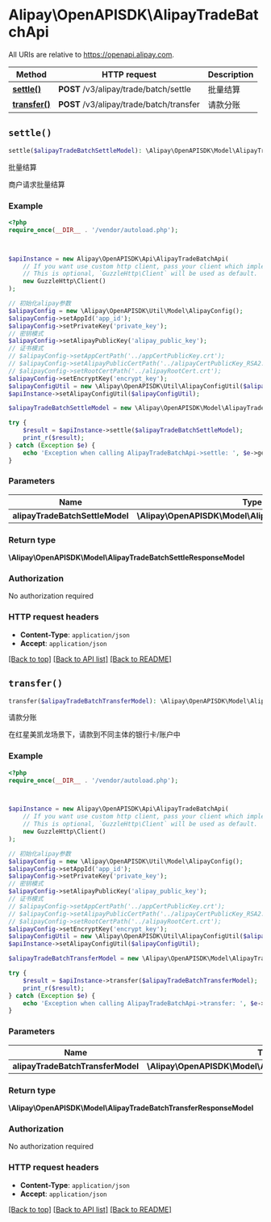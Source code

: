 # Alipay\OpenAPISDK\AlipayTradeBatchApi

All URIs are relative to https://openapi.alipay.com.

Method | HTTP request | Description
------------- | ------------- | -------------
[**settle()**](AlipayTradeBatchApi.md#settle) | **POST** /v3/alipay/trade/batch/settle | 批量结算
[**transfer()**](AlipayTradeBatchApi.md#transfer) | **POST** /v3/alipay/trade/batch/transfer | 请款分账


## `settle()`

```php
settle($alipayTradeBatchSettleModel): \Alipay\OpenAPISDK\Model\AlipayTradeBatchSettleResponseModel
```

批量结算

商户请求批量结算

### Example

```php
<?php
require_once(__DIR__ . '/vendor/autoload.php');



$apiInstance = new Alipay\OpenAPISDK\Api\AlipayTradeBatchApi(
    // If you want use custom http client, pass your client which implements `GuzzleHttp\ClientInterface`.
    // This is optional, `GuzzleHttp\Client` will be used as default.
    new GuzzleHttp\Client()
);

// 初始化alipay参数
$alipayConfig = new \Alipay\OpenAPISDK\Util\Model\AlipayConfig();
$alipayConfig->setAppId('app_id');
$alipayConfig->setPrivateKey('private_key');
// 密钥模式
$alipayConfig->setAlipayPublicKey('alipay_public_key');
// 证书模式
// $alipayConfig->setAppCertPath('../appCertPublicKey.crt');
// $alipayConfig->setAlipayPublicCertPath('../alipayCertPublicKey_RSA2.crt');
// $alipayConfig->setRootCertPath('../alipayRootCert.crt');
$alipayConfig->setEncryptKey('encrypt_key');
$alipayConfigUtil = new \Alipay\OpenAPISDK\Util\AlipayConfigUtil($alipayConfig);
$apiInstance->setAlipayConfigUtil($alipayConfigUtil);

$alipayTradeBatchSettleModel = new \Alipay\OpenAPISDK\Model\AlipayTradeBatchSettleModel(); // \Alipay\OpenAPISDK\Model\AlipayTradeBatchSettleModel

try {
    $result = $apiInstance->settle($alipayTradeBatchSettleModel);
    print_r($result);
} catch (Exception $e) {
    echo 'Exception when calling AlipayTradeBatchApi->settle: ', $e->getMessage(), PHP_EOL;
}
```

### Parameters

Name | Type | Description  | Notes
------------- | ------------- | ------------- | -------------
 **alipayTradeBatchSettleModel** | **\Alipay\OpenAPISDK\Model\AlipayTradeBatchSettleModel**|  | [optional]

### Return type

**\Alipay\OpenAPISDK\Model\AlipayTradeBatchSettleResponseModel**

### Authorization

No authorization required

### HTTP request headers

- **Content-Type**: `application/json`
- **Accept**: `application/json`

[[Back to top]](#) [[Back to API list]](../../README.md#api-endpoints)
[[Back to README]](../../README.md)

## `transfer()`

```php
transfer($alipayTradeBatchTransferModel): \Alipay\OpenAPISDK\Model\AlipayTradeBatchTransferResponseModel
```

请款分账

在红星美凯龙场景下，请款到不同主体的银行卡/账户中

### Example

```php
<?php
require_once(__DIR__ . '/vendor/autoload.php');



$apiInstance = new Alipay\OpenAPISDK\Api\AlipayTradeBatchApi(
    // If you want use custom http client, pass your client which implements `GuzzleHttp\ClientInterface`.
    // This is optional, `GuzzleHttp\Client` will be used as default.
    new GuzzleHttp\Client()
);

// 初始化alipay参数
$alipayConfig = new \Alipay\OpenAPISDK\Util\Model\AlipayConfig();
$alipayConfig->setAppId('app_id');
$alipayConfig->setPrivateKey('private_key');
// 密钥模式
$alipayConfig->setAlipayPublicKey('alipay_public_key');
// 证书模式
// $alipayConfig->setAppCertPath('../appCertPublicKey.crt');
// $alipayConfig->setAlipayPublicCertPath('../alipayCertPublicKey_RSA2.crt');
// $alipayConfig->setRootCertPath('../alipayRootCert.crt');
$alipayConfig->setEncryptKey('encrypt_key');
$alipayConfigUtil = new \Alipay\OpenAPISDK\Util\AlipayConfigUtil($alipayConfig);
$apiInstance->setAlipayConfigUtil($alipayConfigUtil);

$alipayTradeBatchTransferModel = new \Alipay\OpenAPISDK\Model\AlipayTradeBatchTransferModel(); // \Alipay\OpenAPISDK\Model\AlipayTradeBatchTransferModel

try {
    $result = $apiInstance->transfer($alipayTradeBatchTransferModel);
    print_r($result);
} catch (Exception $e) {
    echo 'Exception when calling AlipayTradeBatchApi->transfer: ', $e->getMessage(), PHP_EOL;
}
```

### Parameters

Name | Type | Description  | Notes
------------- | ------------- | ------------- | -------------
 **alipayTradeBatchTransferModel** | **\Alipay\OpenAPISDK\Model\AlipayTradeBatchTransferModel**|  | [optional]

### Return type

**\Alipay\OpenAPISDK\Model\AlipayTradeBatchTransferResponseModel**

### Authorization

No authorization required

### HTTP request headers

- **Content-Type**: `application/json`
- **Accept**: `application/json`

[[Back to top]](#) [[Back to API list]](../../README.md#api-endpoints)
[[Back to README]](../../README.md)
